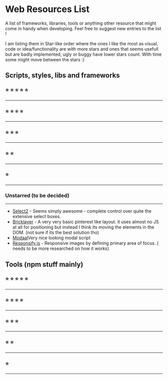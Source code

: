 # Web Resources List

A list of frameworks, libraries, tools or anything other resource that might come in handy when developing. Feel free to suggest new entries to the list !

I am listing them in Star-like order where the ones I like the most as visual, code or idea/functionality are with more stars and ones that seems usefull but are badly implemented, ugly or buggy have lower stars count. With time some might move between the stars :)

## Scripts, styles, libs and frameworks

### :star: :star: :star: :star: :star:

---

### :star: :star: :star: :star:

---

### :star: :star: :star:

---

### :star: :star:

---

### :star:

---

### Unstarred (to be decided)

---

 - [Select2](https://select2.github.io/examples.html#multiple-max) - Seems simply awesome - complete control over quite the extensive select boxes.
 - [Bricklayer](http://bricklayer.js.org/) - A very very basic pinterest like layout. it uses almost no JS at all for positioning but instead I think its moving the elements in the DOM. (not sure if its the best solution tho)
 - [Modaal](http://humaan.com/modaal/)Very nice looking modal script
 - [Responsify.js](http://responsifyjs.space/#demo) - Responsive images by defining primary area of focus. ( needs to be more researched on how it works)

## Tools (npm stuff mainly)


### :star: :star: :star: :star: :star:

---

### :star: :star: :star: :star:

---

### :star: :star: :star:

---

### :star: :star:

---

### :star:

---
